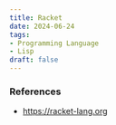 ```yaml
---
title: Racket
date: 2024-06-24
tags:
- Programming Language
- Lisp
draft: false
---
```




### References
- https://racket-lang.org
